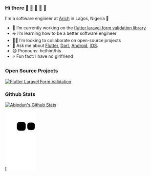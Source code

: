 ### Hi there 👋 👋 👋 👋 👋

I'm a software engineer at [Arich](https://myarich.com) in Lagos, Nigeria 🌆

- 🔭 I’m currently working on the [flutter laravel form validation library](https://github.com/abiodundotdev/flutter_laravel_form_validation)
- ☕ I’m learning how to be a better software engineer
- 🧑‍💻 I’m looking to collaborate on open-source projects
- 💬 Ask me about [Flutter](https://flutter.dev), [Dart](https://dart.dev), [Android](https://developer.android.com/docs), [IOS](https://developer.apple.com/documentation/).
- 😄 Pronouns: he/him/his
- ⚡ Fun fact: I have no girlfriend

### Open Source Projects

[![Flutter Laravel Form Validation](https://github-readme-stats.vercel.app/api/pin/?username=abiodundotdev&repo=flutter_laravel_form_validation)](https://github.com/abiodundotdev/flutter_laravel_form_validation)

### Github Stats

[![Abiodun's Github Stats](https://github-readme-stats.vercel.app/api?username=abiodundotdev&count_private=true&theme=default&show_icons=true)](https://github.com/abiodundotdev)

[![Snake Animation](https://github.com/abiodundotdev/abiodundotdev/raw/output/github-contribution-grid-snake.svg)


